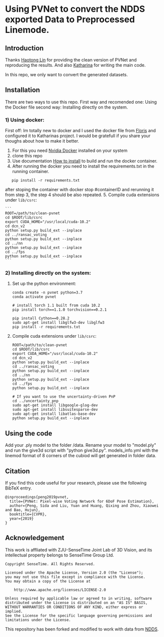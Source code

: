 # Using PVNet to convert the NDDS exported Data to Preprocessed Linemode.


## Introduction

Thanks [Haotong Lin](https://github.com/haotongl) for providing the clean version of PVNet and reproducing the results. And also [Katharina](https://github.com/KatharinaSchmidt) for writing the main code.

In this repo, we only want to convert the generated datasets.


## Installation

There are two ways to use this repo. 
First way and recomended one: Using the Docker file
second way: Installing directly on the system.

### 1) Using docker:
First off: Im totally new to docker and I used the docker file from [Floris](https://github.com/zju3dv/clean-pvnet/tree/master/docker) and configured it to Katharinas project. I would be gratefull if you share your thoughs about how to make it better.
1. For this you need [Nvidia Docker](https://github.com/NVIDIA/nvidia-docker) installed on your system 
2. clone this repo
3. Use documentation [How to install](docker/README.md) to build and run the docker container.
4. After running the docker you need to install the requirements.txt in the running container.
	
 ```
    pip install -r requirements.txt
 ```
after stoping the container with docker stop #containerID and rerunning it from step 3, the step 4 should be also repeated.
5. Compile cuda extensions under `lib/csrc`:


    ```
    ROOT=/path/to/clean-pvnet
    cd $ROOT/lib/csrc
    export CUDA_HOME="/usr/local/cuda-10.2"
    cd dcn_v2
    python setup.py build_ext --inplace
    cd ../ransac_voting
    python setup.py build_ext --inplace
    cd ../nn
    python setup.py build_ext --inplace
    cd ../fps
    python setup.py build_ext --inplace
    ```

### 2) Installing directly on the system:
1. Set up the python environment:
    ```
    conda create -n pvnet python=3.7
    conda activate pvnet

    # install torch 1.1 built from cuda 10.2
    pip install torch==1.1.0 torchvision==0.2.1

    pip install Cython==0.28.2
    sudo apt-get install libglfw3-dev libglfw3
    pip install -r requirements.txt
    ```
2. Compile cuda extensions under `lib/csrc`:
    ```
    ROOT=/path/to/clean-pvnet
    cd $ROOT/lib/csrc
    export CUDA_HOME="/usr/local/cuda-10.2"
    cd dcn_v2
    python setup.py build_ext --inplace
    cd ../ransac_voting
    python setup.py build_ext --inplace
    cd ../nn
    python setup.py build_ext --inplace
    cd ../fps
    python setup.py build_ext --inplace

    # If you want to use the uncertainty-driven PnP
    cd ../uncertainty_pnp
    sudo apt-get install libgoogle-glog-dev
    sudo apt-get install libsuitesparse-dev
    sudo apt-get install libatlas-base-dev
    python setup.py build_ext --inplace
    ```
## Using the code

Add your .ply model to the folder /data. Rename your model to "model.ply" and run the give3d script with "python give3d.py". models_info.yml with the linemod format of 8 corners of the cubiod will get generated in folder data.


## Citation

If you find this code useful for your research, please use the following BibTeX entry.

```
@inproceedings{peng2019pvnet,
  title={PVNet: Pixel-wise Voting Network for 6DoF Pose Estimation},
  author={Peng, Sida and Liu, Yuan and Huang, Qixing and Zhou, Xiaowei and Bao, Hujun},
  booktitle={CVPR},
  year={2019}
}
```

## Acknowledgement

This work is affliated with ZJU-SenseTime Joint Lab of 3D Vision, and its intellectual property belongs to SenseTime Group Ltd.

```
Copyright SenseTime. All Rights Reserved.

Licensed under the Apache License, Version 2.0 (the "License");
you may not use this file except in compliance with the License.
You may obtain a copy of the License at

    http://www.apache.org/licenses/LICENSE-2.0

Unless required by applicable law or agreed to in writing, software
distributed under the License is distributed on an "AS IS" BASIS,
WITHOUT WARRANTIES OR CONDITIONS OF ANY KIND, either express or implied.
See the License for the specific language governing permissions and
limitations under the License.
```

This repository has been forked and modified to work with data from [NDDS](https://github.com/NVIDIA/Dataset_Synthesizer).
